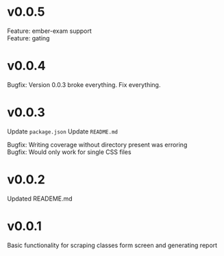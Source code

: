# v0.0.5

Feature: ember-exam support  
Feature: gating

# v0.0.4

Bugfix: Version 0.0.3 broke everything. Fix everything.

# v0.0.3

Update `package.json`
Update `README.md`

Bugfix: Writing coverage without directory present was erroring  
Bugfix: Would only work for single CSS files

# v0.0.2

Updated READEME.md

# v0.0.1

Basic functionality for scraping classes form screen and generating report